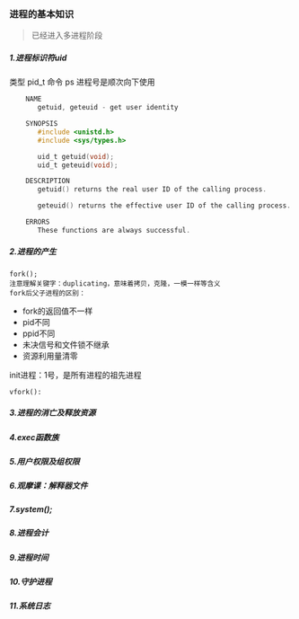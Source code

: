 ###        进程的基本知识

> 已经进入多进程阶段

##### 1.进程标识符uid
类型 pid_t
命令 ps
进程号是顺次向下使用

```c
    NAME
       getuid, geteuid - get user identity

    SYNOPSIS
       #include <unistd.h>
       #include <sys/types.h>

       uid_t getuid(void);
       uid_t geteuid(void);

    DESCRIPTION
       getuid() returns the real user ID of the calling process.

       geteuid() returns the effective user ID of the calling process.

    ERRORS
       These functions are always successful.
```



##### 2.进程的产生
    fork();
    注意理解关键字：duplicating，意味着拷贝，克隆，一模一样等含义
    fork后父子进程的区别：
- fork的返回值不一样
- pid不同
- ppid不同
- 未决信号和文件锁不继承
- 资源利用量清零

init进程：1号，是所有进程的祖先进程

    vfork():

##### 3.进程的消亡及释放资源

##### 4.exec函数族

##### 5.用户权限及组权限

##### 6.观摩课：解释器文件

##### 7.system();

##### 8.进程会计

##### 9.进程时间

##### 10.守护进程

##### 11.系统日志